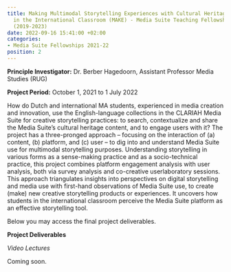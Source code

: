 ```yaml
---
title: Making Multimodal Storytelling Experiences with Cultural Heritage Materials
  in the International Classroom (MAKE) - Media Suite Teaching Fellowship CLARIAH-PLUS
  (2019-2023)
date: 2022-09-16 15:41:00 +02:00
categories:
- Media Suite Fellowships 2021-22
position: 2
---
```


**Principle Investigator:** Dr. Berber Hagedoorn, Assistant Professor Media Studies (RUG)

**Project Period:** October 1, 2021 to 1 July 2022

How do Dutch and international MA students, experienced in media
 creation and innovation, use the English-language collections in the
 CLARIAH Media Suite for creative storytelling practices: to search,
 contextualize and share the Media Suite’s cultural heritage content, and to
 engage users with it? The project has a three-pronged approach – focusing
 on the interaction of (a) content, (b) platform, and (c) user – to dig into and
 understand Media Suite use for multimodal storytelling purposes.
 Understanding storytelling in various forms as a sense-making practice and
 as a socio-technical practice, this project combines platform engagement
 analysis with user analysis, both via survey analysis and co-creative userlaboratory
 sessions. This approach triangulates insights into perspectives
 on digital storytelling and media use with first-hand observations of Media
 Suite use, to create (make) new creative storytelling products or
 experiences. It uncovers how students in the international classroom
 perceive the Media Suite platform as an effective storytelling tool.

Below you may access the final project deliverables.

**Project Deliverables**

*Video Lectures*

Coming soon.